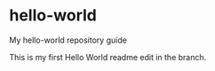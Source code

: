 # hello-world
My hello-world repository guide

This is my first Hello World readme edit in the branch.
